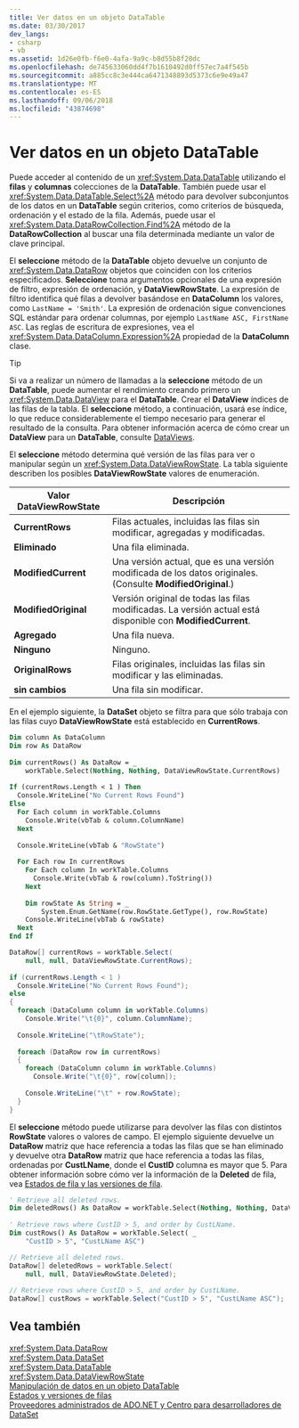 ```yaml
---
title: Ver datos en un objeto DataTable
ms.date: 03/30/2017
dev_langs:
- csharp
- vb
ms.assetid: 1d26e0fb-f6e0-4afa-9a9c-b8d55b8f20dc
ms.openlocfilehash: de745633060dd4f7b1610492d0ff57ec7a4f545b
ms.sourcegitcommit: a885cc8c3e444ca6471348893d5373c6e9e49a47
ms.translationtype: MT
ms.contentlocale: es-ES
ms.lasthandoff: 09/06/2018
ms.locfileid: "43874698"
---
```

# <a name="viewing-data-in-a-datatable"></a>Ver datos en un objeto DataTable
Puede acceder al contenido de un <xref:System.Data.DataTable> utilizando el **filas** y **columnas** colecciones de la **DataTable**. También puede usar el <xref:System.Data.DataTable.Select%2A> método para devolver subconjuntos de los datos en un **DataTable** según criterios, como criterios de búsqueda, ordenación y el estado de la fila. Además, puede usar el <xref:System.Data.DataRowCollection.Find%2A> método de la **DataRowCollection** al buscar una fila determinada mediante un valor de clave principal.  
  
 El **seleccione** método de la **DataTable** objeto devuelve un conjunto de <xref:System.Data.DataRow> objetos que coinciden con los criterios especificados. **Seleccione** toma argumentos opcionales de una expresión de filtro, expresión de ordenación, y **DataViewRowState**. La expresión de filtro identifica qué filas a devolver basándose en **DataColumn** los valores, como `LastName = 'Smith'`. La expresión de ordenación sigue convenciones SQL estándar para ordenar columnas, por ejemplo `LastName ASC, FirstName ASC`. Las reglas de escritura de expresiones, vea el <xref:System.Data.DataColumn.Expression%2A> propiedad de la **DataColumn** clase.  
  
> [!TIP]
>  Si va a realizar un número de llamadas a la **seleccione** método de un **DataTable**, puede aumentar el rendimiento creando primero un <xref:System.Data.DataView> para el **DataTable**. Crear el **DataView** índices de las filas de la tabla. El **seleccione** método, a continuación, usará ese índice, lo que reduce considerablemente el tiempo necesario para generar el resultado de la consulta. Para obtener información acerca de cómo crear un **DataView** para un **DataTable**, consulte [DataViews](../../../../../docs/framework/data/adonet/dataset-datatable-dataview/dataviews.md).  
  
 El **seleccione** método determina qué versión de las filas para ver o manipular según un <xref:System.Data.DataViewRowState>. La tabla siguiente describen los posibles **DataViewRowState** valores de enumeración.  
  
|Valor DataViewRowState|Descripción|  
|----------------------------|-----------------|  
|**CurrentRows**|Filas actuales, incluidas las filas sin modificar, agregadas y modificadas.|  
|**Eliminado**|Una fila eliminada.|  
|**ModifiedCurrent**|Una versión actual, que es una versión modificada de los datos originales. (Consulte **ModifiedOriginal**.)|  
|**ModifiedOriginal**|Versión original de todas las filas modificadas. La versión actual está disponible con **ModifiedCurrent**.|  
|**Agregado**|Una fila nueva.|  
|**Ninguno**|Ninguno.|  
|**OriginalRows**|Filas originales, incluidas las filas sin modificar y las eliminadas.|  
|**sin cambios**|Una fila sin modificar.|  
  
 En el ejemplo siguiente, la **DataSet** objeto se filtra para que sólo trabaja con las filas cuyo **DataViewRowState** está establecido en **CurrentRows**.  
  
```vb  
Dim column As DataColumn  
Dim row As DataRow  
  
Dim currentRows() As DataRow = _  
    workTable.Select(Nothing, Nothing, DataViewRowState.CurrentRows)  
  
If (currentRows.Length < 1 ) Then  
  Console.WriteLine("No Current Rows Found")  
Else  
  For Each column in workTable.Columns  
    Console.Write(vbTab & column.ColumnName)  
  Next  
  
  Console.WriteLine(vbTab & "RowState")  
  
  For Each row In currentRows  
    For Each column In workTable.Columns  
      Console.Write(vbTab & row(column).ToString())  
    Next  
  
    Dim rowState As String = _  
        System.Enum.GetName(row.RowState.GetType(), row.RowState)  
    Console.WriteLine(vbTab & rowState)  
  Next  
End If  
```  
  
```csharp  
DataRow[] currentRows = workTable.Select(  
    null, null, DataViewRowState.CurrentRows);  
  
if (currentRows.Length < 1 )  
  Console.WriteLine("No Current Rows Found");  
else  
{  
  foreach (DataColumn column in workTable.Columns)  
    Console.Write("\t{0}", column.ColumnName);  
  
  Console.WriteLine("\tRowState");  
  
  foreach (DataRow row in currentRows)  
  {  
    foreach (DataColumn column in workTable.Columns)  
      Console.Write("\t{0}", row[column]);  
  
    Console.WriteLine("\t" + row.RowState);  
  }  
}  
```  
  
 El **seleccione** método puede utilizarse para devolver las filas con distintos **RowState** valores o valores de campo. El ejemplo siguiente devuelve un **DataRow** matriz que hace referencia a todas las filas que se han eliminado y devuelve otra **DataRow** matriz que hace referencia a todas las filas, ordenadas por **CustLName**, donde el **CustID** columna es mayor que 5. Para obtener información sobre cómo ver la información de la **Deleted** de fila, vea [Estados de fila y las versiones de fila](../../../../../docs/framework/data/adonet/dataset-datatable-dataview/row-states-and-row-versions.md).  
  
```vb  
' Retrieve all deleted rows.  
Dim deletedRows() As DataRow = workTable.Select(Nothing, Nothing, DataViewRowState.Deleted)  
  
' Retrieve rows where CustID > 5, and order by CustLName.  
Dim custRows() As DataRow = workTable.Select( _  
    "CustID > 5", "CustLName ASC")  
```  
  
```csharp  
// Retrieve all deleted rows.  
DataRow[] deletedRows = workTable.Select(  
    null, null, DataViewRowState.Deleted);  
  
// Retrieve rows where CustID > 5, and order by CustLName.  
DataRow[] custRows = workTable.Select("CustID > 5", "CustLName ASC");  
```  
  
## <a name="see-also"></a>Vea también  
 <xref:System.Data.DataRow>  
 <xref:System.Data.DataSet>  
 <xref:System.Data.DataTable>  
 <xref:System.Data.DataViewRowState>  
 [Manipulación de datos en un objeto DataTable](../../../../../docs/framework/data/adonet/dataset-datatable-dataview/manipulating-data-in-a-datatable.md)  
 [Estados y versiones de filas](../../../../../docs/framework/data/adonet/dataset-datatable-dataview/row-states-and-row-versions.md)  
 [Proveedores administrados de ADO.NET y Centro para desarrolladores de DataSet](https://go.microsoft.com/fwlink/?LinkId=217917)
